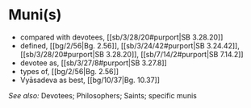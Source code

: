 # Muni(s)

* compared with devotees, [[sb/3/28/20#purport|SB 3.28.20]]
* defined, [[bg/2/56|Bg. 2.56]], [[sb/3/24/42#purport|SB 3.24.42]], [[sb/3/28/20#purport|SB 3.28.20]], [[sb/7/14/2#purport|SB 7.14.2]]
* devotee as, [[sb/3/27/8#purport|SB 3.27.8]]
* types of, [[bg/2/56|Bg. 2.56]]
* Vyāsadeva as best, [[bg/10/37|Bg. 10.37]]

*See also:* Devotees; Philosophers; Saints; specific munis
